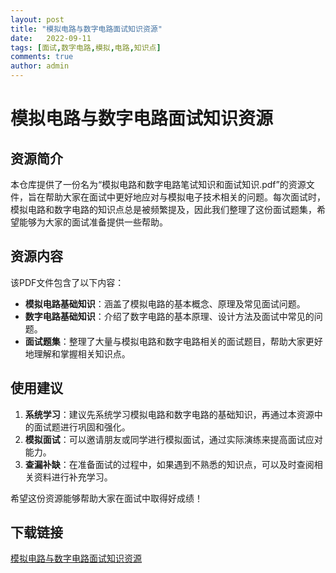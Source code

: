 ```yaml
---
layout: post
title: "模拟电路与数字电路面试知识资源"
date:   2022-09-11
tags: [面试,数字电路,模拟,电路,知识点]
comments: true
author: admin
---
```

# 模拟电路与数字电路面试知识资源

## 资源简介

本仓库提供了一份名为“模拟电路和数字电路笔试知识和面试知识.pdf”的资源文件，旨在帮助大家在面试中更好地应对与模拟电子技术相关的问题。每次面试时，模拟电路和数字电路的知识点总是被频繁提及，因此我们整理了这份面试题集，希望能够为大家的面试准备提供一些帮助。

## 资源内容

该PDF文件包含了以下内容：

- **模拟电路基础知识**：涵盖了模拟电路的基本概念、原理及常见面试问题。
- **数字电路基础知识**：介绍了数字电路的基本原理、设计方法及面试中常见的问题。
- **面试题集**：整理了大量与模拟电路和数字电路相关的面试题目，帮助大家更好地理解和掌握相关知识点。

## 使用建议

1. **系统学习**：建议先系统学习模拟电路和数字电路的基础知识，再通过本资源中的面试题进行巩固和强化。
2. **模拟面试**：可以邀请朋友或同学进行模拟面试，通过实际演练来提高面试应对能力。
3. **查漏补缺**：在准备面试的过程中，如果遇到不熟悉的知识点，可以及时查阅相关资料进行补充学习。

希望这份资源能够帮助大家在面试中取得好成绩！

## 下载链接

[模拟电路与数字电路面试知识资源](https://pan.quark.cn/s/bc9da2defe2c)